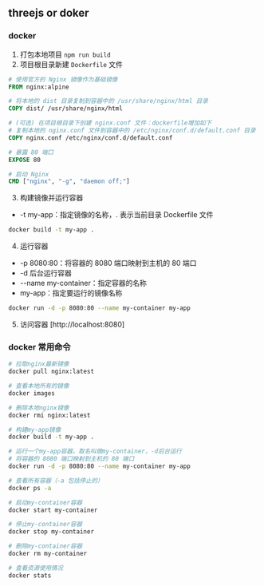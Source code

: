 ## threejs or doker

### docker

1. 打包本地项目 `npm run build`
2. 项目根目录新建 `Dockerfile` 文件

```dockerfile
# 使用官方的 Nginx 镜像作为基础镜像
FROM nginx:alpine

# 将本地的 dist 目录复制到容器中的 /usr/share/nginx/html 目录
COPY dist/ /usr/share/nginx/html

# (可选) 在项目根目录下创建 nginx.conf 文件：dockerfile增加如下
# 复制本地的 nginx.conf 文件到容器中的 /etc/nginx/conf.d/default.conf 目录
COPY nginx.conf /etc/nginx/conf.d/default.conf

# 暴露 80 端口
EXPOSE 80

# 启动 Nginx
CMD ["nginx", "-g", "daemon off;"]
```

3. 构建镜像并运行容器

- -t my-app：指定镜像的名称，. 表示当前目录 Dockerfile 文件

```bash
docker build -t my-app .
```

4. 运行容器

- -p 8080:80：将容器的 8080 端口映射到主机的 80 端口
- -d 后台运行容器
- --name my-container：指定容器的名称
- my-app：指定要运行的镜像名称

```bash
docker run -d -p 8080:80 --name my-container my-app
```

5. 访问容器 [http://localhost:8080]

### docker 常用命令

```bash
# 拉取nginx最新镜像
docker pull nginx:latest

# 查看本地所有的镜像
docker images

# 删除本地nginx镜像
docker rmi nginx:latest

# 构建my-app镜像
docker build -t my-app .

# 运行一个my-app容器，取名叫做my-container，-d后台运行
# 将容器的 8080 端口映射到主机的 80 端口
docker run -d -p 8080:80 --name my-container my-app

# 查看所有容器（-a 包括停止的）
docker ps -a

# 启动my-container容器
docker start my-container

# 停止my-container容器
docker stop my-container

# 删除my-container容器
docker rm my-container

# 查看资源使用情况
docker stats
```
